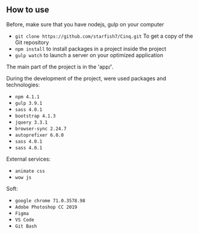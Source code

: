 ## How to use

Before, make sure that you have nodejs, gulp on your computer
- `git clone https://github.com/starfish7/Cinq.git` To get a copy of the Git repository
- `npm install` to install packages in a project inside the project
- `gulp watch` to launch a server on your optimized application

The main part of the project is in the 'app/'.

During the development of the project, were used packages and technologies:
- `npm 4.1.1`
- `gulp 3.9.1`
- `sass 4.0.1`
- `bootstrap 4.1.3`
- `jquery 3.3.1`
- `browser-sync 2.24.7`
- `autoprefixer 6.0.0`
- `sass 4.0.1`
- `sass 4.0.1`

External services:
- `animate css`
- `wow js`

Soft:
- `google chrome 71.0.3578.98`
- `Adobe Photoshop CC 2019`
- `Figma`
- `VS Code`
- `Git Bash`


